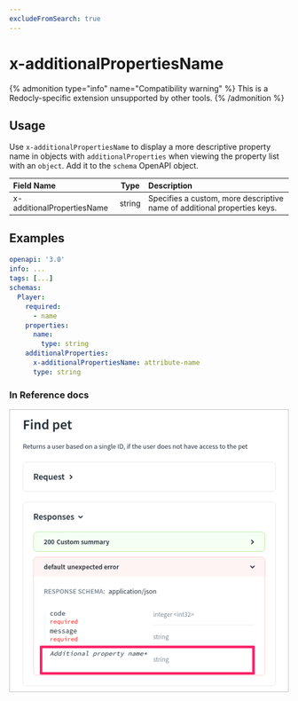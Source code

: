 ```yaml
---
excludeFromSearch: true
---
```


# x-additionalPropertiesName

{% admonition type="info" name="Compatibility warning" %}
This is a Redocly-specific extension unsupported by other tools.
{% /admonition %}

## Usage

Use `x-additionalPropertiesName` to display a more descriptive property name in objects with `additionalProperties` when viewing the property list with an `object`. Add it to the `schema` OpenAPI object.

| Field Name                 |  Type  | Description                                                              |
| :------------------------- | :----: | :----------------------------------------------------------------------- |
| x-additionalPropertiesName | string | Specifies a custom, more descriptive name of additional properties keys. |

## Examples

```yaml
openapi: '3.0'
info: ...
tags: [...]
schemas:
  Player:
    required:
      - name
    properties:
      name:
        type: string
    additionalProperties:
      x-additionalPropertiesName: attribute-name
      type: string
```

### In Reference docs

![Additional properties name in the response schema](./images/x-additional-property-name.png)
